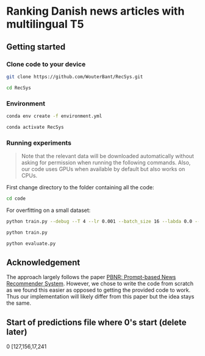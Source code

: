 # Ranking Danish news articles with multilingual T5

## Getting started

### Clone code to your device

```bash
git clone https://github.com/WouterBant/RecSys.git
```

```bash
cd RecSys
```

### Environment

```bash
conda env create -f environment.yml
```

```bash
conda activate RecSys
```

### Running experiments

> Note that the relevant data will be downloaded automatically without asking for permission when running the following commands. Also, our code uses GPUs when available by default but also works on CPUs.

First change directory to the folder containing all the code:

```bash
cd code
```

For overfitting on a small dataset:

```bash
python train.py --debug --T 4 --lr 0.001 --batch_size 16 --labda 0.0 --n_epochs 10000 --dataset demo --datafraction 0.001 --n_epochs 10000 --warmup_steps 500 --model [QA/QA+/CG] --prompt [titles/subtitles/QA+/diversity/pubtime]
```

```bash
python train.py
```

```bash
python evaluate.py
```

## Acknowledgement 
The approach largely follows the paper [PBNR: Prompt-based News Recommender System](https://arxiv.org/abs/2304.07862). However, we chose to write the code from scratch as we found this easier as opposed to getting the provided code to work. Thus our implementation will likely differ from this paper but the idea stays the same.


## Start of predictions file where 0's start (delete later)
0 [127,156,17,241